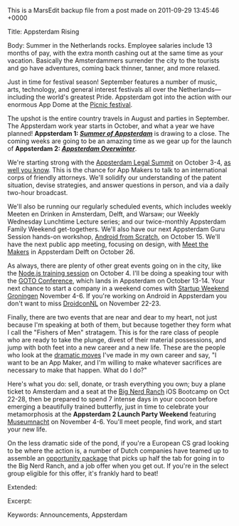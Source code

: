 This is a MarsEdit backup file from a post made on 2011-09-29 13:45:46 +0000

Title:
Appsterdam Rising

Body:
Summer in the Netherlands rocks. Employee salaries include 13 months of pay, with the extra month cashing out at the same time as your vacation. Basically the Amsterdammers surrender the city to the tourists and go have adventures, coming back thinner, tanner, and more relaxed.

Just in time for festival season! September features a number of music, arts, technology, and general interest festivals all over the Netherlands—including the world's greatest Pride. Appsterdam got into the action with our enormous App Dome at the <a href="http://www.picnicnetwork.org/appsterdam-the-hackathon-and-an-interview-with-klaas-speller">Picnic festival</a>. 

The upshot is the entire country travels in August and parties in September. The Appsterdam work year starts in October, and what a year we have planned! <strong>Appsterdam 1: <a href="http://www.youtube.com/watch?v=HE8jb1HlK38"><em>Summer of Appsterdam</em></a></strong> is drawing to a close. The coming weeks are going to be an amazing time as we gear up for the launch of <strong>Appsterdam 2: <a href="http://www.youtube.com/watch?v=7g9WjcGdxuM"><em>Appsterdam Overwinter</em></a></strong>.

We're starting strong with the <a href="http://www.meetup.com/Appsterdam/events/33345872/">Appsterdam Legal Summit</a> on October 3-4, <a href="http://mur.mu.rs/?p=353">as well you know</a>. This is the chance for App Makers to talk to an international corps of friendly attorneys. We'll solidify our understanding of the patent situation, devise strategies, and answer questions in person, and via a daily two-hour broadcast.

We'll also be running our regularly scheduled events, which includes weekly Meeten en Drinken in Amsterdam, Delft, and Warsaw; our Weekly Wednesday Lunchtime Lecture series; and our twice-monthly Appsterdam Family Weekend get-togethers. We'll also have our next Appsterdam Guru Session hands-on workshop, <a href="http://www.meetup.com/Appsterdam/events/35429692/">Android from Scratch</a>, on October 15. We'll have the next public app meeting, focusing on design, with <a href="http://www.meetup.com/Appsterdam/events/35310372/">Meet the Makers</a> in Appsterdam Delft on October 26.

As always, there are plenty of other great events going on in the city, like the <a href="http://nodetraining.com/">Node.js training session</a> on October 4. I'll be doing a speaking tour with the <a href="http://gotocon.com/amsterdam-2011">GOTO Conference</a>, which lands in Appsterdam on October 13-14. Your next chance to start a company in a weekend comes with <a href="http://groningen.startupweekend.org/">Startup Weekend Groningen</a> November 4-6. If you're working on Android in Appsterdam you don't want to miss <a href="http://droidcon.nl/">DroidconNL</a> on November 22-23.

Finally, there are two events that are near and dear to my heart, not just because I'm speaking at both of them, but because together they form what I call the "Fishers of Men" stratagem. This is for the rare class of people who are ready to take the plunge, divest of their material possessions, and jump with both feet into a new career and a new life. These are the people who look at the <a href="http://le.mu.rs/motherfucker/Entries/2007/8/18_How_I_Became_a_Programmer.html">dramatic moves</a> I've made in my own career and say, "I want to be an App Maker, and I'm willing to make whatever sacrifices are necessary to make that happen. What do I do?"

Here's what you do: sell, donate, or trash everything you own; buy a plane ticket to Amsterdam and a seat at the <a href="http://www.bignerdranch.com/classes/beginning_ios_iphone_ipad_">Big Nerd Ranch</a> iOS Bootcamp on Oct 22-28, then be prepared to spend 7 intense days in your cocoon before emerging a beautifully trained butterfly, just in time to celebrate your metamorphosis at the <strong>Appsterdam 2 Launch Party Weekend</strong> featuring <a href="http://n8.nl">Museumnacht</a> on November 4-6. You'll meet people, find work, and start your new life.

On the less dramatic side of the pond, if you're a European CS grad looking to be where the action is, a number of Dutch companies have teamed up to assemble an <a href="http://www.realwire.com/releases/Leading-iPhoneiPad-developers-to-offer-10-Amsterdam-based-app-development-careers">opportunity package</a> that picks up half the tab for going in to the Big Nerd Ranch, and a job offer when you get out. If you're in the select group eligible for this offer, it's frankly hard to beat!

Extended:


Excerpt:


Keywords:
Announcements, Appsterdam